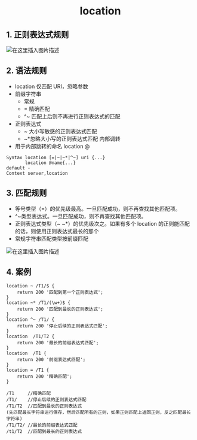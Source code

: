 <h1 align = "center">location</h1>

## 1. 正则表达式规则

![在这里插入图片描述](https://img-blog.csdnimg.cn/0bb99ed1e641419191c0720aff14fa75.png)

## 2. 语法规则

- location 仅匹配 URI，忽略参数
- 前缀字符串
  - 常规
  - = 精确匹配
  - ^~ 匹配上后则不再进行正则表达式的匹配
- 正则表达式
  - ~ 大小写敏感的正则表达式匹配
  - ~\*忽略大小写的正则表达式匹配
    内部调转
- 用于内部跳转的命名 location @

```text
Syntax location [=|~|~*|^~] uri {...}
       location @name{...}
default -
Context server,location
```

## 3. 匹配规则

- 等号类型（=）的优先级最高。一旦匹配成功，则不再查找其他匹配项。
- ^~类型表达式。一旦匹配成功，则不再查找其他匹配项。
- 正则表达式类型（~ ~\*）的优先级次之。如果有多个 location 的正则能匹配的话，则使用正则表达式最长的那个
- 常规字符串匹配类型按前缀匹配

![在这里插入图片描述](https://img-blog.csdnimg.cn/939ce7faa8cd4cf8b7785f5d6f678405.png)

## 4. 案例

```text
location ~ /T1/$ {
    return 200 '匹配到第一个正则表达式';
}
location ~* /T1/(\w+)$ {
    return 200 '匹配到最长的正则表达式';
}
location ^~ /T1/ {
    return 200 '停止后续的正则表达式匹配';
}
location  /T1/T2 {
    return 200 '最长的前缀表达式匹配';
}
location  /T1 {
    return 200 '前缀表达式匹配';
}
location = /T1 {
    return 200 '精确匹配';
}
```

```text
/T1     //精确匹配
/T1/    //停止后续的正则表达式匹配
/T1/T2  //匹配到最长的正则表达式
(先匹配最长字符串进行保存，然后匹配所有的正则，如果正则匹配上返回正则，反之匹配最长字符串)
/T1/T2/ //最长的前缀表达式匹配
/t1/T2  //匹配到最长的正则表达式
```
